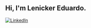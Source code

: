 ## Hi, I'm Lenicker Eduardo.

[![LinkedIn](https://img.shields.io/badge/LinkedIn-0077B5?style=for-the-badge&logo=linkedin&logoColor=white)](https://www.linkedin.com/in/lenicker-eduardo/)



